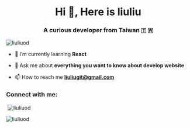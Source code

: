 <h1 align="center">Hi 🦦, Here is liuliu</h1>
<h3 align="center">A curious developer from Taiwan 🇹 🇼 </h3>

<p align="left"> <img src="https://komarev.com/ghpvc/?username=liuliuod&label=Profile%20views&color=0e75b6&style=flat" alt="liuliuod" /> </p>

- 🧠 I’m currently learning **React**

- 💬 Ask me about **everything you want to know about develop website**

- 📫 How to reach me **liuliugit@gmail.com**

<h3 align="left">Connect with me:</h3>
<p align="left">
</p>

<p>&nbsp;<img align="center" src="https://github-readme-stats.vercel.app/api?username=liuliuod&show_icons=true&locale=en" alt="liuliuod" /></p>

<p><img align="center" src="https://github-readme-streak-stats.herokuapp.com/?user=liuliuod&" alt="liuliuod" /></p>

